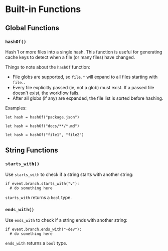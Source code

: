 # Built-in Functions

## Global Functions

### `hashOf()`

Hash 1 or more files into a single hash. This function is useful for generating
cache keys to detect when a file (or many files) have changed.

Things to note about the `hashOf` function:

* File globs are supported, so `file.*` will expand to all files starting with `file.`.
* Every file explicitly passed (ie, not a glob) must exist. If a passed file doesn't exist, the workflow fails.
* After all globs (if any) are expanded, the file list is sorted before hashing.

Examples:

```
let hash = hashOf("package.json")

let hash = hashOf("docs/**/*.md")

let hash = hashOf("file1", "file2")
```

## String Functions

### `starts_with()`

Use `starts_with` to check if a string starts with another string:

```
if event.branch.starts_with("v"):
  # do something here
```

`starts_with` returns a `bool` type.

### `ends_with()`

Use `ends_with` to check if a string ends with another string:

```
if event.branch.ends_with("-dev"):
  # do something here
```

`ends_with` returns a `bool` type.
